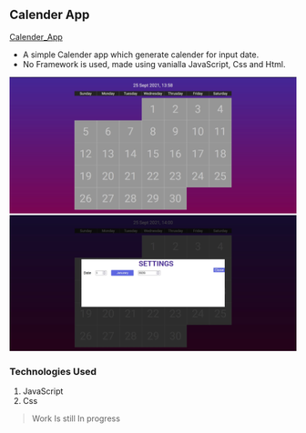 ## Calender App

<a href="https://rishav-mngo.github.io/Calender_app/">Calender_App</a>

- A simple Calender app which generate calender for input date.
- No Framework is used, made using vanialla JavaScript, Css and Html.

<img src='repo-img/screenshot-1.jpg'>
<img src='repo-img/screenshot-2.jpg'>

### Technologies Used

1. JavaScript
2. Css

> Work Is still In progress

